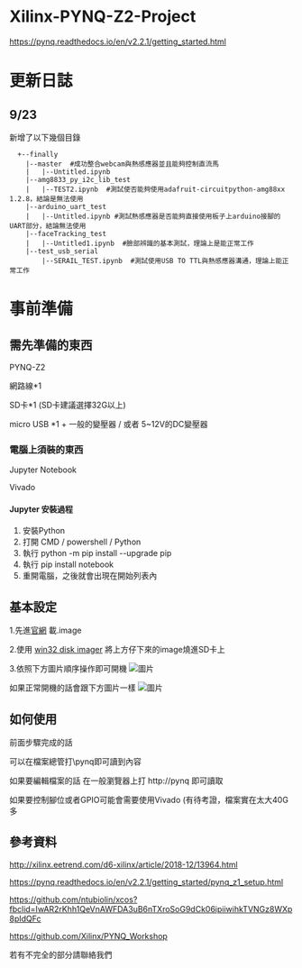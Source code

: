 # Xilinx-PYNQ-Z2-Project

https://pynq.readthedocs.io/en/v2.2.1/getting_started.html

# 更新日誌

## 9/23
  新增了以下幾個目錄
```
  +--finally
    |--master  #成功整合webcam與熱感應器並且能夠控制直流馬
    |   |--Untitled.ipynb
    |--amg8833_py_i2c_lib_test
    |   |--TEST2.ipynb  #測試使否能夠使用adafruit-circuitpython-amg88xx 1.2.8，結論是無法使用
    |--arduino_uart_test
    |   |--Untitled.ipynb #測試熱感應器是否能夠直接使用板子上arduino接腳的UART部分，結論無法使用
    |--faceTracking_test
    |   |--Untitled1.ipynb  #臉部辨識的基本測試，理論上是能正常工作
    |--test_usb_serial
        |--SERAIL_TEST.ipynb  #測試使用USB TO TTL與熱感應器溝通，理論上能正常工作
```   


# 事前準備

## 需先準備的東西

PYNQ-Z2

網路線*1

SD卡*1 (SD卡建議選擇32G以上)

micro USB *1 + 一般的變壓器 / 或者 5~12V的DC變壓器 

### 電腦上須裝的東西
Jupyter Notebook 

Vivado 

#### Jupyter 安裝過程
1. 安裝Python
2. 打開 CMD / powershell / Python 
3. 執行 python -m pip install --upgrade pip
4. 執行 pip install notebook
5. 重開電腦，之後就會出現在開始列表內
## 基本設定

1.先進[官網](https://pynq.readthedocs.io/en/v2.2.1/getting_started/pynq_image.html) 載.image 

2.使用 [win32 disk imager](https://win32diskimager.download/) 將上方仔下來的image燒進SD卡上

3.依照下方圖片順序操作即可開機
![圖片](https://user-images.githubusercontent.com/67036239/130071424-2d2ad13d-cd3e-4ba5-a7dc-fd725454bccc.png)

如果正常開機的話會跟下方圖片一樣
![圖片](https://cdn.discordapp.com/attachments/701994693717917757/877882049170636861/20210819_194443.jpg)

## 如何使用

前面步驟完成的話

可以在檔案總管打\\pynq即可讀到內容

如果要編輯檔案的話 在一般瀏覽器上打 http://pynq 即可讀取

如果要控制腳位或者GPIO可能會需要使用Vivado (有待考證，檔案實在太大40G多


## 參考資料
http://xilinx.eetrend.com/d6-xilinx/article/2018-12/13964.html

https://pynq.readthedocs.io/en/v2.2.1/getting_started/pynq_z1_setup.html

https://github.com/ntubiolin/xcos?fbclid=IwAR2rKhh1QeVnAWFDA3uB6nTXroSoG9dCk06ipiiwihkTVNGz8WXp8pIdQFc

https://github.com/Xilinx/PYNQ_Workshop


若有不完全的部分請聯絡我們
